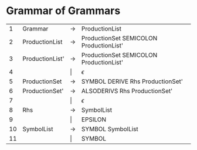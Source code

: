 # Grammar of Grammars

|     |                 |        |                                         |
| --- | --------------- | ------ | --------------------------------------- |
| 1   | Grammar         | &rarr; | ProductionList                          |
| 2   | ProductionList  | &rarr; | ProductionSet SEMICOLON ProductionList' |
| 3   | ProductionList' | &rarr; | ProductionSet SEMICOLON ProductionList' |
| 4   |                 | \|     | $\epsilon$                                |
| 5   | ProductionSet   | &rarr; | SYMBOL DERIVE Rhs ProductionSet'        |
| 6   | ProductionSet'  | &rarr; | ALSODERIVS Rhs ProductionSet'           |
| 7   |                 | \|     | $\epsilon$                                 |
| 8   | Rhs             | &rarr; | SymbolList                              |
| 9   |                 | \|     | EPSILON                                 |
| 10  | SymbolList      | &rarr; | SYMBOL SymbolList                       |
| 11  |                 | \|     | SYMBOL                                  |


